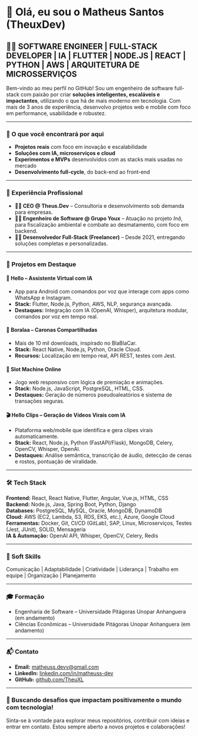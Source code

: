 # 👋 Olá, eu sou o Matheus Santos (TheuxDev)

## 👨‍💻 SOFTWARE ENGINEER | FULL-STACK DEVELOPER | IA | FLUTTER | NODE.JS | REACT | PYTHON | AWS | ARQUITETURA DE MICROSSERVIÇOS

Bem-vindo ao meu perfil no GitHub! Sou um engenheiro de software full-stack com paixão por criar **soluções inteligentes, escaláveis e impactantes**, utilizando o que há de mais moderno em tecnologia. Com mais de 3 anos de experiência, desenvolvo projetos web e mobile com foco em performance, usabilidade e robustez.

---

### 🚀 O que você encontrará por aqui

- **Projetos reais** com foco em inovação e escalabilidade  
- **Soluções com IA, microserviços e cloud**  
- **Experimentos e MVPs** desenvolvidos com as stacks mais usadas no mercado  
- **Desenvolvimento full-cycle**, do back-end ao front-end  

---

### 💼 Experiência Profissional

- **👨‍💼 CEO @ Theus.Dev** – Consultoria e desenvolvimento sob demanda para empresas.  
- **👨‍💻 Engenheiro de Software @ Grupo Youx** – Atuação no projeto *Inã*, para fiscalização ambiental e combate ao desmatamento, com foco em backend.  
- **🧑‍💻 Desenvolvedor Full-Stack (Freelancer)** – Desde 2021, entregando soluções completas e personalizadas.  

---

### 🧠 Projetos em Destaque

#### 📱 Hello – Assistente Virtual com IA
- App para Android com comandos por voz que interage com apps como WhatsApp e Instagram.  
- **Stack:** Flutter, Node.js, Python, AWS, NLP, segurança avançada.  
- **Destaques:** Integração com IA (OpenAI, Whisper), arquitetura modular, comandos por voz em tempo real.

#### 🚗 Boralaa – Caronas Compartilhadas
- Mais de 10 mil downloads, inspirado no BlaBlaCar.  
- **Stack:** React Native, Node.js, Python, Oracle Cloud.  
- **Recursos:** Localização em tempo real, API REST, testes com Jest.

#### 🎰 Slot Machine Online
- Jogo web responsivo com lógica de premiação e animações.  
- **Stack:** Node.js, JavaScript, PostgreSQL, HTML, CSS.  
- **Destaques:** Geração de números pseudoaleatórios e sistema de transações seguras.

#### 🎬 Hello Clips – Geração de Vídeos Virais com IA
- Plataforma web/mobile que identifica e gera clipes virais automaticamente.  
- **Stack:** React, Node.js, Python (FastAPI/Flask), MongoDB, Celery, OpenCV, Whisper, OpenAI.  
- **Destaques:** Análise semântica, transcrição de áudio, detecção de cenas e rostos, pontuação de viralidade.

---

### 🛠️ Tech Stack

**Frontend:** React, React Native, Flutter, Angular, Vue.js, HTML, CSS  
**Backend:** Node.js, Java, Spring Boot, Python, Django  
**Databases:** PostgreSQL, MySQL, Oracle, MongoDB, DynamoDB  
**Cloud:** AWS (EC2, Lambda, S3, RDS, EKS, etc.), Azure, Google Cloud  
**Ferramentas:** Docker, Git, CI/CD (GitLab), SAP, Linux, Microserviços, Testes (Jest, JUnit), SOLID, Mensageria  
**IA & Automação:** OpenAI API, Whisper, OpenCV, Celery, Redis  

---

### 🧩 Soft Skills

Comunicação | Adaptabilidade | Criatividade | Liderança | Trabalho em equipe | Organização | Planejamento

---

### 🎓 Formação

- Engenharia de Software – Universidade Pitágoras Unopar Anhanguera (em andamento)  
- Ciências Econômicas – Universidade Pitágoras Unopar Anhanguera (em andamento)

---

### 📬 Contato

- **Email:** matheuss.devv@gmail.com  
- **LinkedIn:** [linkedin.com/in/matheuss-dev](https://www.linkedin.com/in/matheuss-dev)  
- **GitHub:** [github.com/TheuXL](https://github.com/TheuXL)

---

### 🌟 Buscando desafios que impactam positivamente o mundo com tecnologia!

Sinta-se à vontade para explorar meus repositórios, contribuir com ideias e entrar em contato. Estou sempre aberto a novos projetos e colaborações!

